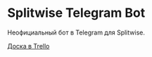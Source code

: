 # Splitwise Telegram Bot

Неофициальный бот в Telegram для Splitwise.

[Доска в Trello](https://trello.com/b/HdEyHEc7/splitwise-bot)
